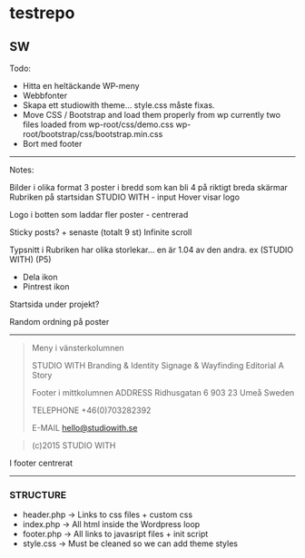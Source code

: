 # testrepo

## SW

Todo:
* Hitta en heltäckande WP-meny
* Webbfonter
* Skapa ett studiowith theme... style.css måste fixas.
* Move CSS / Bootstrap and load them properly from wp
  currently two files loaded from 
  wp-root/css/demo.css
  wp-root/bootstrap/css/bootstrap.min.css
* Bort med footer


***

Notes:

Bilder i olika format
3 poster i bredd som kan bli 4 på riktigt breda skärmar
Rubriken på startsidan STUDIO WITH - input
Hover visar logo

Logo i botten som laddar fler poster - centrerad

Sticky posts? + senaste (totalt 9 st)
Infinite scroll

Typsnitt i Rubriken har olika storlekar...
en är 1.04 av den andra.
ex (STUDIO WITH) (P5)

* Dela ikon
* Pintrest ikon

Startsida under projekt?

Random ordning på poster

***

> Meny i vänsterkolumnen
>
> STUDIO WITH
> Branding & Identity
> Signage & Wayfinding
> Editorial
> A Story
>
> Footer i mittkolumnen
> ADDRESS
> Ridhusgatan 6
> 903 23 Umeå
> Sweden
>
>TELEPHONE
>+46(0)703282392
>
>E-MAIL
>hello@studiowith.se

>(c)2015 STUDIO WITH 

I footer centrerat

***

### STRUCTURE
* header.php -> Links to css files + custom css
* index.php -> All html inside the Wordpress loop
* footer.php -> All links to javasript files + init script 
* style.css -> Must be cleaned so we can add theme styles

